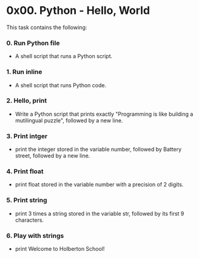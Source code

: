 # 0x00. Python - Hello, World
This task contains the following:

### 0. Run Python file
* A shell script that runs a Python script.

### 1. Run inline
* A shell script that runs Python code.

### 2. Hello, print
* Write a Python script that prints exactly "Programming is like building a mutilingual puzzle", followed by a new line.

### 3. Print intger
* print the integer stored in the variable number, followed by Battery street, followed by a new line.

### 4. Print float
* print float stored in the variable number with a precision of 2 digits.

### 5. Print string
* print 3 times a string stored in the variable str, followed by its first 9 characters.

### 6. Play with strings
* print Welcome to Holberton School!
